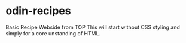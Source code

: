 # odin-recipes
Basic Recipe Webside from TOP
This will start without CSS styling and simply for a core unstanding of HTML.